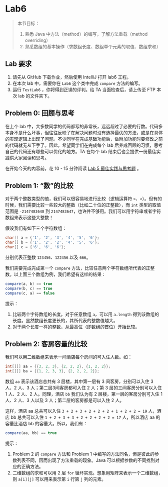 # Lab6

> 本节目标：
>
> 1. 熟悉 Java 中方法（method）的编写，了解方法重载（method overriding）
> 2. 熟悉数组的基本操作（求数组长度、数组单个元素的取值、数组求和）

## Lab 要求

1. 请先从 GitHub 下载作业，然后使用 IntelliJ 打开 lab6 工程。
2. 在本次 lab 中，需要你在 `Lab6` 这个类中完成 `compare` 方法的编写。
3. 运行 `TestLab6` ，你将得到正误的评判。给 TA 当面检查后，请上传至 FTP 本次 lab 的文件夹下。

## Problem 0: 回顾与思考

在上个 lab 中，大多数同学的代码都写的非常长，远远超过了必要的行数。代码多本身不是什么坏事，但往往反映了在解决问题时没有选择最优的方法，或是在具体的实现逻辑上出现了问题。不少同学在完成基础功能后，做附加功能时要修改之前的代码就无从下手了。因此，希望同学们在完成每个 lab 后养成回顾的习惯，思考自己的代码还有哪些可以优化的地方。TA 在每个 lab 结束后也会提供一份最佳实践供大家阅读和思考。

在开始今天的内容前，花 10 - 15 分钟阅读 [Lab 5 最佳实践与思考题](https://github.com/java-a/lab5/issues/1) 。

## Problem 1: “数”的比较 

对于两个整数类型的值，我们可以很容易地进行比较（逻辑运算符 `>`、`<`）。但有的时候，我们需要比较一些较大的整数（比如二十位的正整数），而 `int` 类型的取值范围是 `-2147483648` 到 `2147483647`，也许并不够用。我们可以用字符串或者字符数组来表示这些大整数！

假设我们有如下三个字符数组：

```java
char[] a = {'1', '2', '3', '4', '5', '6'};
char[] b = {'1', '2', '2', '4', '5', '6'};
char[] c = {'6', '6', '6'};
```

分别代表正整数 `123456`、`122456` 以及 `666`。

我们需要完成完成第一个 `compare` 方法，比较任意两个字符数组所代表的正整数。以上面三个数组为例，我们希望有这样的结果：

```java
compare(a, b) == true
compare(b, c) == true
compare(c, a) == false
```

提示：

1. 比较两个字符数组的长度。对于任意数组 `a`，可以用 `a.length` 得到该数组的长度。显然数组长度更长的，其所代表的整数值越大。
2. 对于两个长度一样的整数，从最高位（即数组的首位）开始比较。

## Problem 2: 客房容量的比较

我们可以用二维数组来表示一间酒店每个房间的可入住人数。如：

```java
int[][] aa = {{3, 2, 3}, {2, 2, 2}, {1, 2, 2}};
int[][] ba = {{1, 2, 3, 3}, {2, 2, 2, 2}};
```

数组 `aa` 表示该酒店总共有 3 层楼，其中第一层有 3 间客房，分别可以入住 3 人、2 人、3 人；第二层3间客房都可入住 2 人；第 3 层的三间客房分别可以入住 1 人、2 人、2 人。同理，酒店 `bb` 我们认为有 2 层楼，第一层的客房分别可入住 1 人、2 人、3 人以及 3 人；第二层的客房都是可以入住 2 人。

这样，酒店 aa 总共可以入住 `3 + 2 + 3 + 2 + 2 + 2 + 1 + 2 + 2 = 19` 人，酒店 bb 总共可以入住 `1 + 2 + 3 + 3 + 2 + 2 + 2 + 2 = 17` 人，所以酒店 aa 的容量比酒店 bb 的容量大。所以，我们有：

```java
compare(aa, bb) == true
```

提示：

1. Problem 2 的 `compare` 方法和 Problem 1 中编写的方法同名，但是彼此的参数列表不同，因而出现了方法重载的现象。Java 可以根据参数的不同找到对应的正确方法。
2. 二维数组的求和可以用 2 层 `for` 循环实现。想象用矩阵来表示一个二维数组，则 `a[i][j]` 可以用来表示第 `i` 行第 `j` 列的元素。
